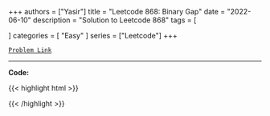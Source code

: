 
+++
authors = ["Yasir"]
title = "Leetcode 868: Binary Gap"
date = "2022-06-10"
description = "Solution to Leetcode 868"
tags = [
    
]
categories = [
    "Easy"
]
series = ["Leetcode"]
+++



[`Problem Link`](https://leetcode.com/problems/binary-gap/description/)

---

**Code:**

{{< highlight html >}}

{{< /highlight >}}

